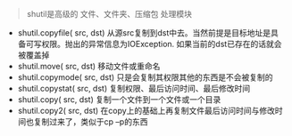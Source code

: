 > shutil是高级的 文件、文件夹、压缩包 处理模块

- shutil.copyfile( src, dst) 从源src复制到dst中去。当然前提是目标地址是具备可写权限。抛出的异常信息为IOException. 如果当前的dst已存在的话就会被覆盖掉
- shutil.move( src, dst)  移动文件或重命名
- shutil.copymode( src, dst) 只是会复制其权限其他的东西是不会被复制的
- shutil.copystat( src, dst) 复制权限、最后访问时间、最后修改时间
- shutil.copy( src, dst)  复制一个文件到一个文件或一个目录
- shutil.copy2( src, dst)  在copy上的基础上再复制文件最后访问时间与修改时间也复制过来了，类似于cp –p的东西


